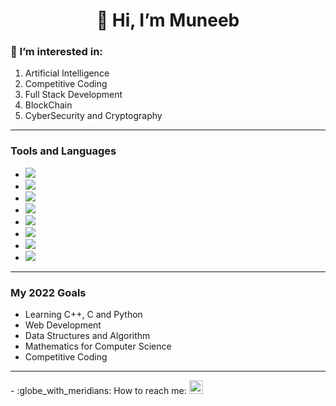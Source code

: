 <h1 align='center'>👋 Hi, I’m Muneeb </h1>

<h3>👀 I’m interested in:</h3>
<ul style="list-style-type:disk;">
<li> Artificial Intelligence </li>
<li> Competitive Coding </li>
<li> Full Stack Development </li>
<li> BlockChain </li>
<li> CyberSecurity and Cryptography </li>
</ul>
<hr>
<h3> Tools and Languages </h3>
<ul>
<li> <a href='#'><img src='https://img.shields.io/badge/C++-%2300599C?style=for-the-badge&logo=c%2B%2B&logoColor=white'/></a> </li>
<li> <a href='#'><img src='https://img.shields.io/badge/Python-%233776AB?style=for-the-badge&logo=python&logoColor=white'/></a> </li>
<li> <a href='#'><img src='https://img.shields.io/badge/C-%23A8B9CC?style=for-the-badge&logo=c&logoColor=black'/></a> </li>
<li> <a href='#'><img src='https://img.shields.io/badge/HTML5-%23E34F26?style=for-the-badge&logo=c%2B%2B&logoColor=white'/></a> </li>
<li> <a href='#'><img src='https://img.shields.io/badge/CSS3-%231572B6?style=for-the-badge&logo=c%2B%2B&logoColor=white'/></a> </li> 
<li> <a href='#'><img src='https://	https://camo.githubusercontent.com/c8d5182c52fca35…17661736372697074266c6f676f436f6c6f723d626c61636b'/></a> </li>
<li> <a href='#'><img src='https://img.shields.io/badge/Bootstrap-563D7C?style=for-the-badge&logo=bootstrap&logoColor=white'/></a> </li>
  <li> <a href='#'><img src='https://img.shields.io/badge/Tailwind_CSS-38B2AC?style=for-the-badge&logo=tailwind-css&logoColor=white'/></a> </li> 
</ul>
<hr>
<h3> My 2022 Goals </h3>
<ul>
<li> Learning C++, C and Python </li>
<li> Web Development </li>
<li> Data Structures and Algorithm </li>
<li> Mathematics for Computer Science </li>
<li> Competitive Coding </li>
</ul>
<hr>
- :globe_with_meridians: How to reach me:
<a href='mailto:muneebk015@gmail.com'><img width="22px" src='https://user-images.githubusercontent.com/79097096/134176692-1ebfc3a0-99b7-4f96-8874-52c8fab4794b.png'/></a>

<!---
muneeb-i-khan/muneeb-i-khan is a ✨ special ✨ repository because its `README.md` (this file) appears on your GitHub profile.
You can click the Preview link to take a look at your changes.
--->
